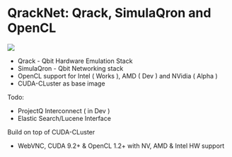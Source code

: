 # QrackNet: Qrack, SimulaQron and OpenCL

![](https://img.shields.io/docker/automated/jrottenberg/ffmpeg.svg)

- Qrack - Qbit Hardware Emulation Stack
- SimulaQron - Qbit Networking stack 
- OpenCL support for Intel ( Works ), AMD ( Dev ) and NVidia ( Alpha ) 
- CUDA-CLuster as base image

Todo:
- ProjectQ Interconnect ( in Dev )
- Elastic Search/Lucene Interface

Build on top of CUDA-CLuster
- WebVNC, CUDA 9.2+ & OpenCL 1.2+ with NV, AMD & Intel HW support

